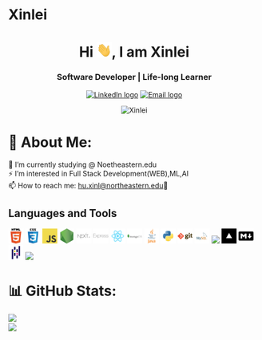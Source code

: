 # Xinlei

<h1 align="center">Hi <img src="https://raw.githubusercontent.com/ABSphreak/ABSphreak/master/gifs/Hi.gif" width="30px">, I am Xinlei</h1>
<h3 align="center">Software Developer | Life-long Learner </h3>
<p align="center">
  <a href="(https://www.linkedin.com/in/sherry-hu-1207fantasticjob/)"><img src="https://img.shields.io/static/v1?label=LinkedIn&message=Xinlei&style=flat-square&logo=LinkedIn&color=blue" alt="LinkedIn logo" /></a>
  <a href="mailto:hu.xinl@northeastern.edu"><img src="https://img.shields.io/static/v1?label=E-Mail&message=hu.xinl@northeastern.edu&style=flat-square&logo=Mail.Ru&color=blue" alt="Email logo" /></a>
</p>
<p align="center"> <img src="https://komarev.com/ghpvc/?username=Xinlei&label=Profile%20views&color=0e75b6&style=flat" alt="Xinlei" /> </p>

# 💫 About Me:
🌱 I’m currently studying @ Noetheastern.edu <br>⚡ I’m interested in Full Stack Development(WEB),ML,AI <br>📫 How to reach me: hu.xinl@northeastern.edu🚀<br> 
## Languages and Tools
<code><img height="30" src="https://raw.githubusercontent.com/github/explore/80688e429a7d4ef2fca1e82350fe8e3517d3494d/topics/html/html.png"></code>
<code><img height="30" src="https://raw.githubusercontent.com/github/explore/80688e429a7d4ef2fca1e82350fe8e3517d3494d/topics/css/css.png"></code>
<code><img height="30" src="https://raw.githubusercontent.com/github/explore/80688e429a7d4ef2fca1e82350fe8e3517d3494d/topics/javascript/javascript.png"></code>
<code><img height="30" src="https://raw.githubusercontent.com/github/explore/80688e429a7d4ef2fca1e82350fe8e3517d3494d/topics/nodejs/nodejs.png"></code>
<code><img height="30" src="https://raw.githubusercontent.com/github/explore/28b02bbc9ad9f7a503c43775aebeb515dc2da5fc/topics/nextjs/nextjs.png"></code>
<code><img height="30" src="https://raw.githubusercontent.com/github/explore/80688e429a7d4ef2fca1e82350fe8e3517d3494d/topics/express/express.png"></code>
<code><img height="30" src="https://raw.githubusercontent.com/github/explore/80688e429a7d4ef2fca1e82350fe8e3517d3494d/topics/react/react.png"></code>
<code><img height="30" src="https://raw.githubusercontent.com/github/explore/80688e429a7d4ef2fca1e82350fe8e3517d3494d/topics/mongodb/mongodb.png"></code>
<code><img height="30" src="https://raw.githubusercontent.com/github/explore/5b3600551e122a3277c2c5368af2ad5725ffa9a1/topics/java/java.png"></code>
<code><img height="30" src="https://raw.githubusercontent.com/github/explore/80688e429a7d4ef2fca1e82350fe8e3517d3494d/topics/python/python.png"></code>
<code><img height="30" src="https://raw.githubusercontent.com/github/explore/80688e429a7d4ef2fca1e82350fe8e3517d3494d/topics/git/git.png"></code>
<code><img height="30" src="https://raw.githubusercontent.com/github/explore/80688e429a7d4ef2fca1e82350fe8e3517d3494d/topics/mysql/mysql.png"></code>
<code><img height="30" src="https://raw.githubusercontent.com/mongodb/mongo/master/docs/leaf.svg"></code>
<code><img height="30" src="https://raw.githubusercontent.com/github/explore/3c66f1237835e0b877190fbea528d0ebece7bccf/topics/vercel/vercel.png"></code>
<code><img height="30" src="https://raw.githubusercontent.com/github/explore/80688e429a7d4ef2fca1e82350fe8e3517d3494d/topics/markdown/markdown.png"></code>
<code><img height="30" src="https://raw.githubusercontent.com/devicons/devicon/2ae2a900d2f041da66e950e4d48052658d850630/icons/pandas/pandas-original.svg"></code>
<code><img height="30" src="https://seaborn.pydata.org/_images/logo-mark-lightbg.svg"></code>

# 📊 GitHub Stats:
![](https://github-readme-stats.vercel.app/api?username=XinleiSherry&theme=chartreuse-dark&hide_border=false&include_all_commits=false&count_private=false)<br/>
![](https://github-readme-stats.vercel.app/api/top-langs/?username=XinleiSherry&theme=chartreuse-dark&hide_border=false&include_all_commits=false&count_private=false&layout=compact&hide=dockerfile)                               

